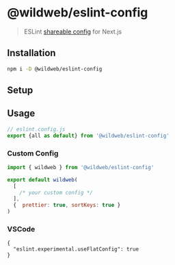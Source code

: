 # @wildweb/eslint-config

> ESLint
> [shareable config](http://eslint.org/docs/developer-guide/shareable-configs.html)
> for Next.js

## Installation

```bash
npm i -D @wildweb/eslint-config
```

## Setup

## Usage

```js
// eslint.config.js
export {all as default} from '@wildweb/eslint-config'
```

### Custom Config

```js
import { wildweb } from '@wildweb/eslint-config'

export default wildweb(
  [
    /* your custom config */
  ],
  {  prettier: true, sortKeys: true }
)
```

### VSCode

```jsonc
{
  "eslint.experimental.useFlatConfig": true
}
```
